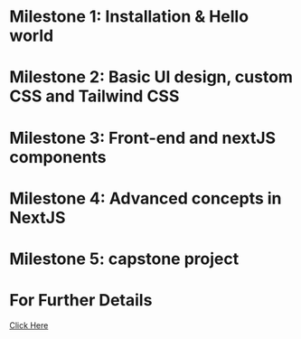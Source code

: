 # Milestone 1: Installation & Hello world
# Milestone 2: Basic UI design, custom CSS and Tailwind CSS
# Milestone 3: Front-end and nextJS components
# Milestone 4: Advanced concepts in NextJS
# Milestone 5: capstone project

# For Further Details
<a href="https://docs.google.com/document/d/12Z7GxXtic5GD-vV3IjxornLuwYoCTVF1eYaQ2IdBdfI/edit">Click Here</a>